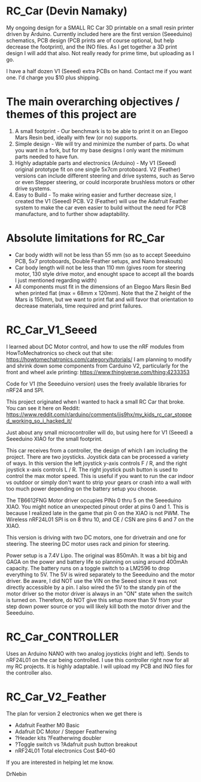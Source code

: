 # RC_Car (Devin Namaky)
My ongoing design for a SMALL RC Car 3D printable on a small resin printer driven by Arduino. Currently included here are the first version (Seeeduino) schematics, PCB design (PCB prints are of course optional, but help decrease the footprint), and the INO files. As I get together a 3D print design I will add that also. Not really ready for prime time, but uploading as I go.

I have a half dozen V1 (Seeed) extra PCBs on hand. Contact me if you want one. I'd charge you $10 plus shipping.

# The main overarching objectives / themes of this project are
1. A small footprint - Our benchmark is to be able to print it on an Elegoo Mars Resin bed, ideally with few (or no) supports.
2. Simple design - We will try and minimize the number of parts. Do what you want in a fork, but for my base designs I only want the minimum parts needed to have fun.
3. Highly adaptable parts and electronics (Arduino) - My V1 (Seeed) original prototype fit on one single 5x7cm protoboard. V2 (Feather) versions can include different steering and drive systems, such as Servo or even Stepper steering, or could incorporate brushless motors or other drive systems.
4. Easy to Build - To make wiring easier and further decrease size, I created the V1 (Seeed) PCB. V2 (Feather) will use the Adafruit Feather system to make the car even easier to build without the need for PCB manufacture, and to further show adaptability. 

# Absolute limitations for RC_Car
+ Car body width will not be less than 55 mm (so as to accept Seeeduino PCB, 5x7 protoboards, Double Feather setups, and Nano breakouts)
+ Car body length will not be less than 110 mm (gives room for steering motor, 130 style drive motor, and enought space to accept all the boards I just mentioned regarding width)
+ All components must fit in the dimensions of an Elegoo Mars Resin Bed when printed flat (max = 68mm x 120mm). Note that the Z height of the Mars is 150mm, but we want to print flat and will favor that orientation to decrease materials, time required and print failures.

# RC_Car_V1_Seeed
I learned about DC Motor control, and how to use the nRF modules from HowToMechatronics so check out that site: https://howtomechatronics.com/category/tutorials/
I am planning to modify and shrink down some components from Carduino V2, particularly for the front and wheel axle printing: https://www.thingiverse.com/thing:4233353

Code for V1 (the Seeeduino version) uses the freely available libraries for nRF24 and SPI.

This project originated when I wanted to hack a small RC Car that broke. You can see it here on Reddit: https://www.reddit.com/r/arduino/comments/jjs9hx/my_kids_rc_car_stopped_working_so_i_hacked_it/

Just about any small microcontroller will do, but using here for V1 (Seeed) a Seeeduino XIAO for the small footprint. 

This car receives from a controller, the design of which I am including the project. There are two joysticks. Joystick data can be processed a variety of ways. In this version the left joystick y-axis controls F / R, and the right joystick x-axis controls L / R. The right joystick push button is used to control the max motor speed. This is useful if you want to run the car indoor vs outdoor or simply don't want to strip your gears or crash into a wall with too much power depending on the battery setup you choose.

The TB6612FNG Motor driver occupies PINs 0 thru 5 on the Seeeduino XIAO. You might notice an unexpected pinout order at pins 0 and 1. This is because I realized late in the game that pin 0 on the XIAO is not PWM.
The Wireless nRF24L01 SPI is on 8 thru 10, and CE / CSN are pins 6 and 7 on the XIAO.

This version is driving with two DC motors, one for drivetrain and one for steering. The steering DC motor uses rack and pinion for steering.

Power setup is a 7.4V Lipo. The original was 850mAh. It was a bit big and GAGA on the power and battery life so planning on using around 400mAh capacity. The battery runs on a toggle switch to a LM2596 to drop everything to 5V. The 5V is wired separately to the Seeeduino and the motor driver. Be aware, I did NOT use the VIN on the Seeed since it was not directly accessible by a pin. I also wired the 5V to the standy pin of the motor driver so the motor driver is always in an "ON" state when the switch is turned on. Therefore, do NOT give this setup more than 5V from your step down power source or you will likely kill both the motor driver and the Seeeduino.

# RC_Car_CONTROLLER
Uses an Arduino NANO with two analog joysticks (right and left). Sends to nRF24L01 on the car being controlled. I use this controller right now for all my RC projects. It is highly adaptable. I will upload my PCB and INO files for the controller also.

# RC_Car_V2_Feather
The plan for version 2 electronics when we get there is
+ Adafruit Feather M0 Basic
+ Adafruit DC Motor / Stepper Featherwing
+ ?Header kits ?Featherwing doubler
+ ?Toggle switch vs ?Adafruit push button breakout
+ nRF24L01
Total electronics Cost $40-60

If you are interested in helping let me know.

DrNebin
